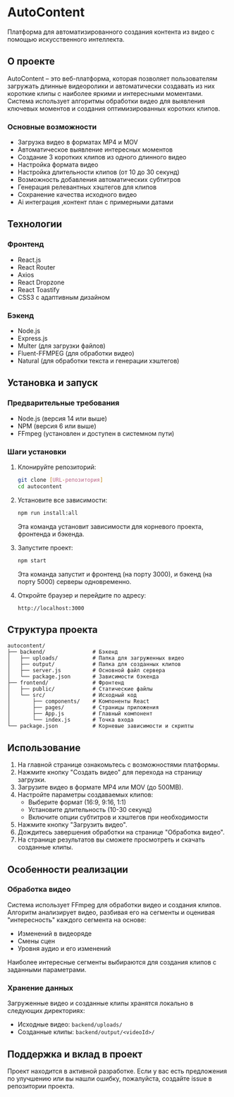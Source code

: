 # AutoContent

Платформа для автоматизированного создания контента из видео с помощью искусственного интеллекта.

## О проекте

AutoContent – это веб-платформа, которая позволяет пользователям загружать длинные видеоролики и автоматически создавать из них короткие клипы с наиболее яркими и интересными моментами. Система использует алгоритмы обработки видео для выявления ключевых моментов и создания оптимизированных коротких клипов.

### Основные возможности

- Загрузка видео в форматах MP4 и MOV
- Автоматическое выявление интересных моментов
- Создание 3 коротких клипов из одного длинного видео
- Настройка формата видео 
- Настройка длительности клипов (от 10 до 30 секунд)
- Возможность добавления автоматических субтитров
- Генерация релевантных хэштегов для клипов
- Сохранение качества исходного видео
- Ai интеграция ,контент план с примерными датами
## Технологии

### Фронтенд
- React.js
- React Router
- Axios
- React Dropzone
- React Toastify
- CSS3 с адаптивным дизайном

### Бэкенд
- Node.js
- Express.js
- Multer (для загрузки файлов)
- Fluent-FFMPEG (для обработки видео)
- Natural (для обработки текста и генерации хэштегов)

## Установка и запуск

### Предварительные требования

- Node.js (версия 14 или выше)
- NPM (версия 6 или выше)
- FFmpeg (установлен и доступен в системном пути)

### Шаги установки

1. Клонируйте репозиторий:
   ```bash
   git clone [URL-репозитория]
   cd autocontent
   ```

2. Установите все зависимости:
   ```bash
   npm run install:all
   ```
   Эта команда установит зависимости для корневого проекта, фронтенда и бэкенда.

3. Запустите проект:
   ```bash
   npm start
   ```
   Эта команда запустит и фронтенд (на порту 3000), и бэкенд (на порту 5000) серверы одновременно.

4. Откройте браузер и перейдите по адресу:
   ```
   http://localhost:3000
   ```

## Структура проекта

```
autocontent/
├── backend/               # Бэкенд
│   ├── uploads/           # Папка для загруженных видео
│   ├── output/            # Папка для созданных клипов
│   ├── server.js          # Основной файл сервера
│   └── package.json       # Зависимости бэкенда
├── frontend/              # Фронтенд
│   ├── public/            # Статические файлы
│   └── src/               # Исходный код
│       ├── components/    # Компоненты React
│       ├── pages/         # Страницы приложения
│       ├── App.js         # Главный компонент
│       └── index.js       # Точка входа
└── package.json           # Корневые зависимости и скрипты
```

## Использование

1. На главной странице ознакомьтесь с возможностями платформы.
2. Нажмите кнопку "Создать видео" для перехода на страницу загрузки.
3. Загрузите видео в формате MP4 или MOV (до 500MB).
4. Настройте параметры создаваемых клипов:
   - Выберите формат (16:9, 9:16, 1:1)
   - Установите длительность (10-30 секунд)
   - Включите опции субтитров и хэштегов при необходимости
5. Нажмите кнопку "Загрузить видео".
6. Дождитесь завершения обработки на странице "Обработка видео".
7. На странице результатов вы сможете просмотреть и скачать созданные клипы.

## Особенности реализации

### Обработка видео

Система использует FFmpeg для обработки видео и создания клипов. Алгоритм анализирует видео, разбивая его на сегменты и оценивая "интересность" каждого сегмента на основе:

- Изменений в видеоряде
- Смены сцен
- Уровня аудио и его изменений

Наиболее интересные сегменты выбираются для создания клипов с заданными параметрами.

### Хранение данных

Загруженные видео и созданные клипы хранятся локально в следующих директориях:
- Исходные видео: `backend/uploads/`
- Созданные клипы: `backend/output/<videoId>/`

## Поддержка и вклад в проект

Проект находится в активной разработке. Если у вас есть предложения по улучшению или вы нашли ошибку, пожалуйста, создайте issue в репозитории проекта. 
